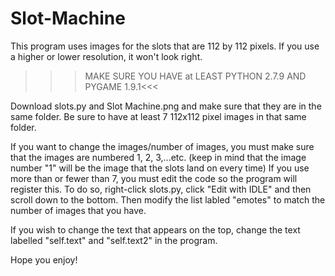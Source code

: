 # Slot-Machine

This program uses images for the slots that are 112 by 112 pixels. If you use a higher or lower resolution, it won't look right.

>>>MAKE SURE YOU HAVE at LEAST PYTHON 2.7.9 AND PYGAME 1.9.1<<<

Download slots.py and Slot Machine.png and make sure that they are in the same folder. Be sure to have at least 7 112x112 pixel images in that same folder. 

If you want to change the images/number of images, you must make sure that the images are numbered 1, 2, 3,...etc. (keep in mind that the image number "1" will be the image that the slots land on every time) If you use more than or fewer than 7, you must edit the code so the program will register this. To do so, right-click slots.py, click "Edit with IDLE" and then scroll down to the bottom. Then modify the list labled "emotes" to match the number of images that you have.

If you wish to change the text that appears on the top, change the text labelled "self.text" and "self.text2" in the program.

Hope you enjoy!
